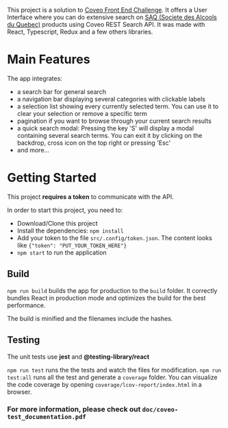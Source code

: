 This project is a solution to [Coveo Front End Challenge](https://github.com/coveo/frontend-coding-challenge).
It offers a User Interface where you can do extensive search on [SAQ (Societe des Alcools du Quebec)](https://www.saq.com) products using Coveo REST Search API.
It was made with React, Typescript, Redux and a few others libraries.

# Main Features

The app integrates:

-   a search bar for general search
-   a navigation bar displaying several categories with clickable labels
-   a selection list showing every currently selected term. You can use it to clear your selection or remove a specific term
-   pagination if you want to browse through your current search results
-   a quick search modal: Pressing the key 'S' will display a modal containing several search terms. You can exit it by clicking on the backdrop, cross icon on the top right or pressing 'Esc'
-   and more...

# Getting Started

This project **requires a token** to communicate with the API.

In order to start this project, you need to:

-   Download/Clone this project
-   Install the dependencies: `npm install`
-   Add your token to the file `src/.config/token.json`. The content looks like `{"token": "PUT_YOUR_TOKEN_HERE"}`
-   `npm start` to run the application

## Build

`npm run build` builds the app for production to the `build` folder.
It correctly bundles React in production mode and optimizes the build for the best performance.

The build is minified and the filenames include the hashes.

## Testing

The unit tests use **jest** and **@testing-library/react**

`npm run test` runs the the tests and watch the files for modification.
`npm run test:all` runs all the test and generate a `coverage` folder.
You can visualize the code coverage by opening `coverage/lcov-report/index.html` in a browser.

### For more information, please check out `doc/coveo-test_documentation.pdf`
